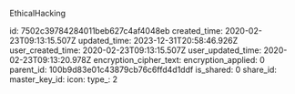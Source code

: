EthicalHacking

id: 7502c39784284011beb627c4af4048eb
created_time: 2020-02-23T09:13:15.507Z
updated_time: 2023-12-31T20:58:46.926Z
user_created_time: 2020-02-23T09:13:15.507Z
user_updated_time: 2020-02-23T09:13:20.978Z
encryption_cipher_text: 
encryption_applied: 0
parent_id: 100b9d83e01c43879cb76c6ffd4d1ddf
is_shared: 0
share_id: 
master_key_id: 
icon: 
type_: 2